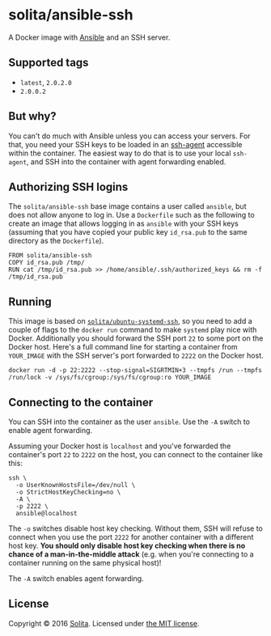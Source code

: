 # solita/ansible-ssh

A Docker image with [Ansible](https://www.ansible.com/) and an SSH server.

## Supported tags

* `latest`, `2.0.2.0`
* `2.0.0.2`

## But why?

You can't do much with Ansible unless you can access your servers. For that, you need your SSH keys to be loaded in an [ssh-agent](https://en.wikipedia.org/wiki/Ssh-agent) accessible within the container. The easiest way to do that is to use your local `ssh-agent`, and SSH into the container with agent forwarding enabled.

## Authorizing SSH logins

The `solita/ansible-ssh` base image contains a user called `ansible`, but does not allow anyone to log in. Use a `Dockerfile` such as the following to create an image that allows logging in as `ansible` with your SSH keys (assuming that you have copied your public key `id_rsa.pub` to the same directory as the `Dockerfile`).

    FROM solita/ansible-ssh
    COPY id_rsa.pub /tmp/
    RUN cat /tmp/id_rsa.pub >> /home/ansible/.ssh/authorized_keys && rm -f /tmp/id_rsa.pub

## Running

This image is based on [`solita/ubuntu-systemd-ssh`](https://hub.docker.com/r/solita/ubuntu-systemd/), so you need to add a couple of flags to the `docker run` command to make `systemd` play nice with Docker. Additionally you should forward the SSH port `22` to some port on the Docker host. Here's a full command line for starting a container from `YOUR_IMAGE` with the SSH server's port forwarded to `2222` on the Docker host.

    docker run -d -p 22:2222 --stop-signal=SIGRTMIN+3 --tmpfs /run --tmpfs /run/lock -v /sys/fs/cgroup:/sys/fs/cgroup:ro YOUR_IMAGE

## Connecting to the container

You can SSH into the container as the user `ansible`. Use the `-A` switch to enable agent forwarding.

Assuming your Docker host is `localhost` and you've forwarded the container's port `22` to `2222` on the host, you can connect to the container like this:

    ssh \
      -o UserKnownHostsFile=/dev/null \
      -o StrictHostKeyChecking=no \
      -A \
      -p 2222 \
      ansible@localhost

The `-o` switches disable host key checking. Without them, SSH will refuse to connect when you use the port `2222` for another container with a different host key. **You should only disable host key checking when there is no chance of a man-in-the-middle attack** (e.g. when you're connecting to a container running on the same physical host)!

The `-A` switch enables agent forwarding.

## License

Copyright © 2016 [Solita](http://www.solita.fi). Licensed under [the MIT license](LICENSE).

